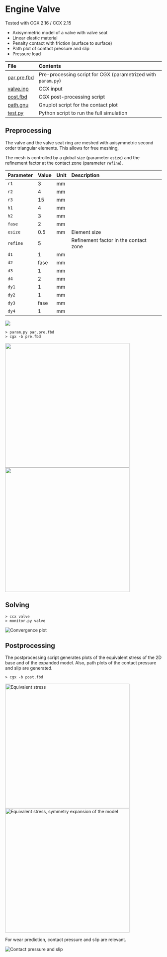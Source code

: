 # Engine Valve
Tested with CGX 2.16 / CCX 2.15

+ Axisymmetric model of a valve with valve seat
+ Linear elastic material
+ Penalty contact with friction (surface to surface)
+ Path plot of contact pressure and slip
+ Pressure load



File                       | Contents                                     
:-------------             | :-------------                                
[par.pre.fbd](par.pre.fbd) | Pre-processing script for CGX  (parametrized with `param.py`)                
[valve.inp](valve.inp)     | CCX input
[post.fbd](post.fbd)       | CGX post-processing script                    
[path.gnu](df.gnu)         | Gnuplot script for the contact plot    
[test.py](test.py)         | Python script to run the full simulation

## Preprocessing
The valve and the valve seat ring are meshed with axisymmetric second order triangular elements. This allows for free meshing,

The mesh is controlled by a global size (parameter `esize`) and the refinement factor at the contact zone (parameter `refine`).

Parameter | Value | Unit | Description
:--       | :--   | :--  | :--
`r1`      | 3     | mm   |
`r2`      | 4     | mm   |
`r3`      | 15    | mm   |
`h1`      | 4     | mm   |
`h2`      | 3     | mm   |
`fase`    | 2     | mm   |
`esize`   | 0.5   | mm   | Element size
`refine`  | 5     |      | Refinement factor in the contact zone
`d1`      | 1     | mm   |
`d2`      | fase  | mm   |
`d3`      | 1     | mm   |
`d4`      | 2     | mm   |
`dy1`     | 1     | mm   |
`dy2`     | 1     | mm   |
`dy3`     | fase  | mm   |
`dy4`     | 1     | mm   |

<img src="sketch.png">

```
> param.py par.pre.fbd
> cgx -b pre.fbd
```
<img src="mesh.png"  width=400><img src="mesh-vsc.png"  width=400>

## Solving
```
> ccx valve
> monitor.py valve
```
<img src="valve.png" title="Convergence plot">

## Postprocessing

The postprocessing script generates plots of the equivalent stress of the 2D base and of the expanded model. Also, path plots of the contact pressure and slip are generated.

```
> cgx -b post.fbd
```
<img src="se.png" width="400" title="Equivalent stress"><img src="se_exp.png" width="400" title="Equivalent stress, symmetry expansion of the model">

For wear prediction, contact pressure and slip are relevant.

<img src="path.png"  title="Contact pressure and slip">

